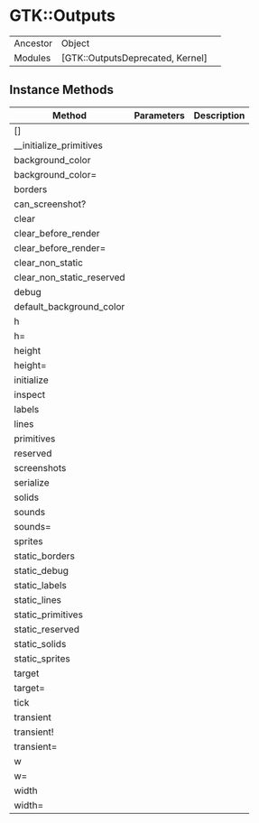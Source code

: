 # GTK::Outputs
|  |  |  |
| --- | --- | --- |
| Ancestor | Object |
| Modules | [GTK::OutputsDeprecated, Kernel] |


## Instance Methods

| Method | Parameters | Description |
| --- | --- | --- |
| [] |  |  |
| __initialize_primitives |  |  |
| background_color |  |  |
| background_color= |  |  |
| borders |  |  |
| can_screenshot? |  |  |
| clear |  |  |
| clear_before_render |  |  |
| clear_before_render= |  |  |
| clear_non_static |  |  |
| clear_non_static_reserved |  |  |
| debug |  |  |
| default_background_color |  |  |
| h |  |  |
| h= |  |  |
| height |  |  |
| height= |  |  |
| initialize |  |  |
| inspect |  |  |
| labels |  |  |
| lines |  |  |
| primitives |  |  |
| reserved |  |  |
| screenshots |  |  |
| serialize |  |  |
| solids |  |  |
| sounds |  |  |
| sounds= |  |  |
| sprites |  |  |
| static_borders |  |  |
| static_debug |  |  |
| static_labels |  |  |
| static_lines |  |  |
| static_primitives |  |  |
| static_reserved |  |  |
| static_solids |  |  |
| static_sprites |  |  |
| target |  |  |
| target= |  |  |
| tick |  |  |
| transient |  |  |
| transient! |  |  |
| transient= |  |  |
| w |  |  |
| w= |  |  |
| width |  |  |
| width= |  |  |
